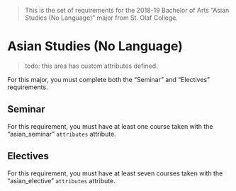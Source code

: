 > This is the set of requirements for the 2018-19 Bachelor of Arts “Asian Studies (No Language)” major from St. Olaf College.

# Asian Studies (No Language)
> todo: this area has custom attributes defined.

For this major, you must complete both the “Seminar” and “Electives” requirements.

## Seminar
For this requirement, you must have at least one course taken with the “asian_seminar” `attributes` attribute.


## Electives
For this requirement, you must have at least seven courses taken with the “asian_elective” `attributes` attribute.


